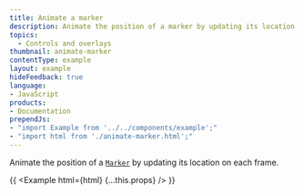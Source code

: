 ```yaml
---
title: Animate a marker
description: Animate the position of a marker by updating its location on each frame.
topics:
  - Controls and overlays
thumbnail: animate-marker
contentType: example
layout: example
hideFeedback: true
language:
- JavaScript
products:
- Documentation
prependJs:
- "import Example from '../../components/example';"
- "import html from './animate-marker.html';"
---
```


Animate the position of a [`Marker`](https://docs.goong.io/docs/javascript/markers/#marker) by updating its location on each frame.

{{ <Example html={html} {...this.props} /> }}
